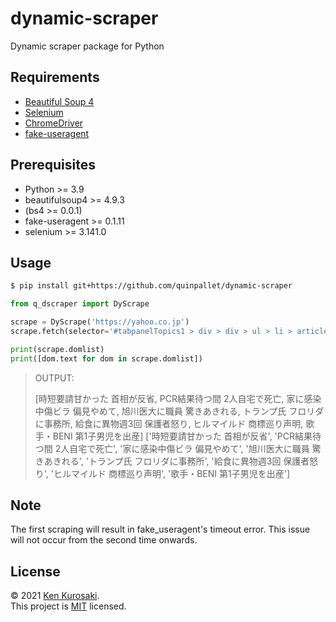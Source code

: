 # dynamic-scraper

Dynamic scraper package for Python

## Requirements

- [Beautiful Soup 4](https://www.crummy.com/software/BeautifulSoup/bs4/doc/)
- [Selenium](https://www.selenium.dev/documentation/en/)
- [ChromeDriver](http://chromedriver.chromium.org/getting-started)
- [fake-useragent](https://github.com/hellysmile/fake-useragent)

## Prerequisites

- Python >= 3.9
- beautifulsoup4 >= 4.9.3
- (bs4 >= 0.0.1)
- fake-useragent >= 0.1.11
- selenium >= 3.141.0

## Usage

```sh
$ pip install git+https://github.com/quinpallet/dynamic-scraper
```

``` python
from q_dscraper import DyScrape

scrape = DyScrape('https://yahoo.co.jp')
scrape.fetch(selector='#tabpanelTopics1 > div > div > ul > li > article > a > div > div > h1 > span')

print(scrape.domlist)
print([dom.text for dom in scrape.domlist])
```

> OUTPUT:
>
> [<span class="fQMqQTGJTbIMxjQwZA2zk _3tGRl6x9iIWRiFTkKl3kcR">時短要請甘かった 首相が反省</span>, <span class="fQMqQTGJTbIMxjQwZA2zk _3tGRl6x9iIWRiFTkKl3kcR">PCR結果待つ間 2人自宅で死亡</span>, <span class="fQMqQTGJTbIMxjQwZA2zk _3tGRl6x9iIWRiFTkKl3kcR">家に感染中傷ビラ 偏見やめて</span>, <span class="fQMqQTGJTbIMxjQwZA2zk _3tGRl6x9iIWRiFTkKl3kcR">旭川医大に職員 驚きあきれる</span>, <span class="fQMqQTGJTbIMxjQwZA2zk _3tGRl6x9iIWRiFTkKl3kcR">トランプ氏 フロリダに事務所</span>, <span class="fQMqQTGJTbIMxjQwZA2zk _3tGRl6x9iIWRiFTkKl3kcR">給食に異物週3回 保護者怒り</span>, <span class="fQMqQTGJTbIMxjQwZA2zk _3tGRl6x9iIWRiFTkKl3kcR">ヒルマイルド 商標巡り声明</span>, <span class="fQMqQTGJTbIMxjQwZA2zk _3tGRl6x9iIWRiFTkKl3kcR">歌手・BENI 第1子男児を出産</span>]
> ['時短要請甘かった 首相が反省', 'PCR結果待つ間 2人自宅で死亡', '家に感染中傷ビラ 偏見やめて', '旭川医大に職員 驚きあきれる', 'トランプ氏 フロリダに事務所', '給食に異物週3回 保護者怒り', 'ヒルマイルド 商標巡り声明', '歌手・BENI 第1子男児を出産']


## Note

The first scraping will result in fake_useragent's timeout error. This issue will not occur from the second time onwards.


## License

&copy; 2021 [Ken Kurosaki](https://github.com/quinpallet).<br>
This project is [MIT](https://github.com/quinpallet/dynamic-scraper/blob/master/LICENSE) licensed.